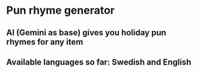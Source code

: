 # Pun rhyme generator
## AI (Gemini as base) gives you holiday pun rhymes for any item

## Available languages so far: Swedish and English
